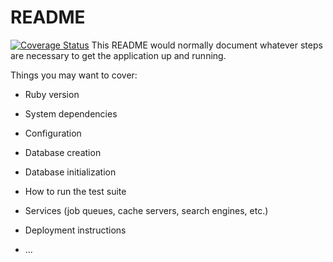 # README
[![Coverage Status](https://coveralls.io/repos/github/m-kallstrom/conversation-partner/badge.svg?branch=master)](https://coveralls.io/github/m-kallstrom/conversation-partner?branch=master)
This README would normally document whatever steps are necessary to get the
application up and running.

Things you may want to cover:

* Ruby version

* System dependencies

* Configuration

* Database creation

* Database initialization

* How to run the test suite

* Services (job queues, cache servers, search engines, etc.)

* Deployment instructions

* ...
